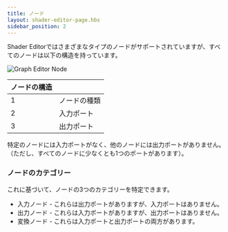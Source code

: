 ```yaml
---
title: ノード
layout: shader-editor-page.hbs
sidebar_position: 2
---
```


Shader Editorではさまざまなタイプのノードがサポートされていますが、すべてのノードは以下の構造を持っています。

![Graph Editor Node][1]

| ノードの構造 | |
|---|---|
| 1 | ノードの種類 |
| 2 | 入力ポート |
| 3 | 出力ポート |

特定のノードには入力ポートがなく、他のノードには出力ポートがありません。（ただし、すべてのノードに少なくとも1つのポートがあります）。

### ノードのカテゴリー

これに基づいて、ノードの3つのカテゴリーを特定できます。

- 入力ノード - これらは出力ポートがありますが、入力ポートはありません。
- 出力ノード - これらは入力ポートがありますが、出力ポートはありません。
- 変換ノード - これらは入力ポートと出力ポートの両方があります。

[1]: /images/shader-editor/graph-editor-node.png
